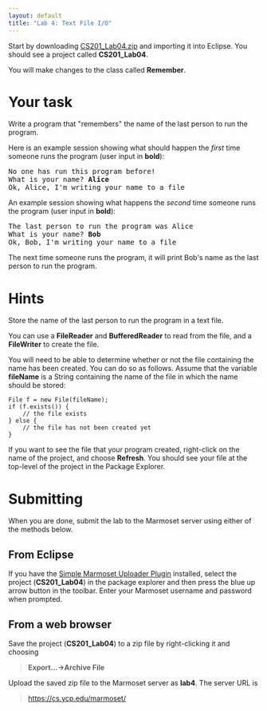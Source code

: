 ```yaml
---
layout: default
title: "Lab 4: Text File I/O"
---
```


Start by downloading [CS201\_Lab04.zip](CS201_Lab04.zip) and importing it into Eclipse. You should see a project called **CS201\_Lab04**.

You will make changes to the class called **Remember**.

Your task
=========

Write a program that "remembers" the name of the last person to run the program.

Here is an example session showing what should happen the *first* time someone runs the program (user input in **bold**):

<pre>
No one has run this program before!
What is your name? <b>Alice</b>
Ok, Alice, I'm writing your name to a file
</pre>

An example session showing what happens the *second* time someone runs the program (user input in **bold**):

<pre>
The last person to run the program was Alice
What is your name? <b>Bob</b>
Ok, Bob, I'm writing your name to a file
</pre>

The next time someone runs the program, it will print Bob's name as the last person to run the program.

Hints
=====

Store the name of the last person to run the program in a text file.

You can use a **FileReader** and **BufferedReader** to read from the file, and a **FileWriter** to create the file.

You will need to be able to determine whether or not the file containing the name has been created. You can do so as follows. Assume that the variable **fileName** is a String containing the name of the file in which the name should be stored:

    File f = new File(fileName);
    if (f.exists()) {
        // the file exists
    } else {
        // the file has not been created yet
    }

If you want to see the file that your program created, right-click on the name of the project, and choose **Refresh**. You should see your file at the top-level of the project in the Package Explorer.

Submitting
==========

When you are done, submit the lab to the Marmoset server using either of the methods below.

From Eclipse
------------

If you have the [Simple Marmoset Uploader Plugin](../resources.html) installed, select the project (**CS201\_Lab04**) in the package explorer and then press the blue up arrow button in the toolbar. Enter your Marmoset username and password when prompted.

From a web browser
------------------

Save the project (**CS201\_Lab04**) to a zip file by right-clicking it and choosing

> **Export...&rarr;Archive File**

Upload the saved zip file to the Marmoset server as **lab4**. The server URL is

> <https://cs.ycp.edu/marmoset/>
